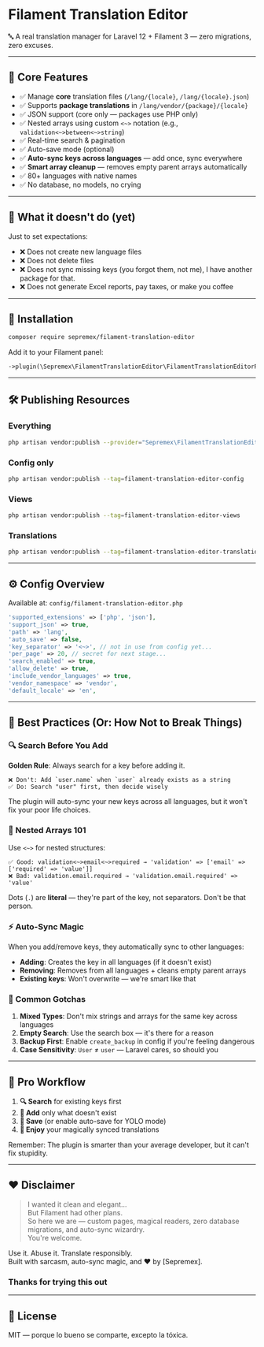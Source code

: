 # Filament Translation Editor

🔤 A real translation manager for Laravel 12 + Filament 3 — zero migrations, zero excuses.

---

## 🧩 Core Features

- ✅ Manage **core** translation files (`/lang/{locale}`, `/lang/{locale}.json`)
- ✅ Supports **package translations** in `/lang/vendor/{package}/{locale}`
- ✅ JSON support (core only — packages use PHP only)
- ✅ Nested arrays using custom `<~>` notation (e.g., `validation<~>between<~>string`)
- ✅ Real-time search & pagination
- ✅ Auto-save mode (optional)
- ✅ **Auto-sync keys across languages** — add once, sync everywhere
- ✅ **Smart array cleanup** — removes empty parent arrays automatically
- ✅ 80+ languages with native names
- ✅ No database, no models, no crying

---

## 🙅 What it doesn't do (yet)

Just to set expectations:

- ❌ Does not create new language files
- ❌ Does not delete files
- ❌ Does not sync missing keys (you forgot them, not me), I have another package for that.
- ❌ Does not generate Excel reports, pay taxes, or make you coffee

---

## 🚀 Installation

```bash
composer require sepremex/filament-translation-editor
```

Add it to your Filament panel:

```php
->plugin(\Sepremex\FilamentTranslationEditor\FilamentTranslationEditorPlugin::make())
```

---

## 🛠 Publishing Resources

### Everything
```bash
php artisan vendor:publish --provider="Sepremex\FilamentTranslationEditor\FilamentTranslationEditorServiceProvider"
```

### Config only
```bash
php artisan vendor:publish --tag=filament-translation-editor-config
```

### Views
```bash
php artisan vendor:publish --tag=filament-translation-editor-views
```

### Translations
```bash
php artisan vendor:publish --tag=filament-translation-editor-translations
```

---

## ⚙️ Config Overview

Available at: `config/filament-translation-editor.php`

```php
'supported_extensions' => ['php', 'json'],
'support_json' => true,
'path' => 'lang',
'auto_save' => false,
'key_separator' => '<~>', // not in use from config yet...
'per_page' => 20, // secret for next stage...
'search_enabled' => true,
'allow_delete' => true,
'include_vendor_languages' => true,
'vendor_namespace' => 'vendor',
'default_locale' => 'en',
```

---

## 🎯 Best Practices (Or: How Not to Break Things)

### 🔍 Search Before You Add

**Golden Rule**: Always search for a key before adding it.

```
❌ Don't: Add `user.name` when `user` already exists as a string
✅ Do: Search "user" first, then decide wisely
```

The plugin will auto-sync your new keys across all languages, but it won't fix your poor life choices.

### 🧠 Nested Arrays 101

Use `<~>` for nested structures:

```
✅ Good: validation<~>email<~>required → 'validation' => ['email' => ['required' => 'value']]
❌ Bad: validation.email.required → 'validation.email.required' => 'value'
```

Dots (`.`) are **literal** — they're part of the key, not separators. Don't be that person.

### ⚡ Auto-Sync Magic

When you add/remove keys, they automatically sync to other languages:

- **Adding**: Creates the key in all languages (if it doesn't exist)
- **Removing**: Removes from all languages + cleans empty parent arrays
- **Existing keys**: Won't overwrite — we're smart like that

### 🚨 Common Gotchas

1. **Mixed Types**: Don't mix strings and arrays for the same key across languages
2. **Empty Search**: Use the search box — it's there for a reason
3. **Backup First**: Enable `create_backup` in config if you're feeling dangerous
4. **Case Sensitivity**: `User` ≠ `user` — Laravel cares, so should you

---

## 🔧 Pro Workflow

1. **🔍 Search** for existing keys first
2. **📝 Add** only what doesn't exist
3. **💾 Save** (or enable auto-save for YOLO mode)
4. **🎉 Enjoy** your magically synced translations

Remember: The plugin is smarter than your average developer, but it can't fix stupidity.

---

## ❤️ Disclaimer

> I wanted it clean and elegant...  
> But Filament had other plans.  
> So here we are — custom pages, magical readers, zero database migrations, and auto-sync wizardry.  
> You're welcome.

Use it. Abuse it. Translate responsibly.  
Built with sarcasm, auto-sync magic, and ❤️ by [Sepremex].

### Thanks for trying this out

---

## 📄 License

MIT — porque lo bueno se comparte, excepto la tóxica.
